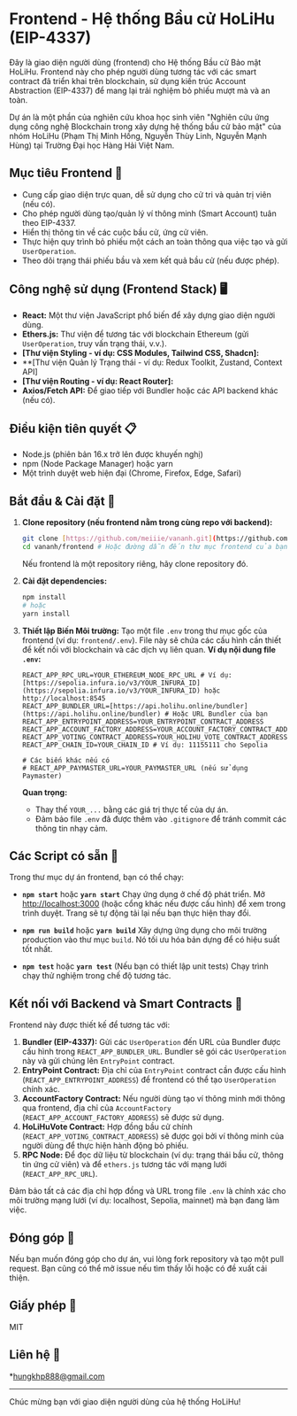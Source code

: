 # Frontend - Hệ thống Bầu cử HoLiHu (EIP-4337)

Đây là giao diện người dùng (frontend) cho Hệ thống Bầu cử Bảo mật HoLiHu. Frontend này cho phép người dùng tương tác với các smart contract đã triển khai trên blockchain, sử dụng kiến trúc Account Abstraction (EIP-4337) để mang lại trải nghiệm bỏ phiếu mượt mà và an toàn.

Dự án là một phần của nghiên cứu khoa học sinh viên "Nghiên cứu ứng dụng công nghệ Blockchain trong xây dựng hệ thống bầu cử bảo mật" của nhóm HoLiHu (Phạm Thị Minh Hồng, Nguyễn Thùy Linh, Nguyễn Mạnh Hùng) tại Trường Đại học Hàng Hải Việt Nam.

## Mục tiêu Frontend 🎯

* Cung cấp giao diện trực quan, dễ sử dụng cho cử tri và quản trị viên (nếu có).
* Cho phép người dùng tạo/quản lý ví thông minh (Smart Account) tuân theo EIP-4337.
* Hiển thị thông tin về các cuộc bầu cử, ứng cử viên.
* Thực hiện quy trình bỏ phiếu một cách an toàn thông qua việc tạo và gửi `UserOperation`.
* Theo dõi trạng thái phiếu bầu và xem kết quả bầu cử (nếu được phép).

## Công nghệ sử dụng (Frontend Stack) 🖥️

* **React:** Một thư viện JavaScript phổ biến để xây dựng giao diện người dùng.
* **Ethers.js:** Thư viện để tương tác với blockchain Ethereum (gửi `UserOperation`, truy vấn trạng thái, v.v.).
* **[Thư viện Styling - ví dụ: CSS Modules, Tailwind CSS, Shadcn]:** 
* **[Thư viện Quản lý Trạng thái - ví dụ: Redux Toolkit, Zustand, Context API]
* **[Thư viện Routing - ví dụ: React Router]:** 
* **Axios/Fetch API:** Để giao tiếp với Bundler hoặc các API backend khác (nếu có).

## Điều kiện tiên quyết 📋

* Node.js (phiên bản 16.x trở lên được khuyến nghị)
* npm (Node Package Manager) hoặc yarn
* Một trình duyệt web hiện đại (Chrome, Firefox, Edge, Safari)

## Bắt đầu & Cài đặt 🚀

1.  **Clone repository (nếu frontend nằm trong cùng repo với backend):**
    ```bash
    git clone [https://github.com/meiiie/vananh.git](https://github.com/meiiie/vananh.git) # Thay bằng URL repo của bạn
    cd vananh/frontend # Hoặc đường dẫn đến thư mục frontend của bạn
    ```
    Nếu frontend là một repository riêng, hãy clone repository đó.

2.  **Cài đặt dependencies:**
    ```bash
    npm install
    # hoặc
    yarn install
    ```

3.  **Thiết lập Biến Môi trường:**
    Tạo một file `.env` trong thư mục gốc của frontend (ví dụ: `frontend/.env`). File này sẽ chứa các cấu hình cần thiết để kết nối với blockchain và các dịch vụ liên quan.
    **Ví dụ nội dung file `.env`:**
    ```env
    REACT_APP_RPC_URL=YOUR_ETHEREUM_NODE_RPC_URL # Ví dụ: [https://sepolia.infura.io/v3/YOUR_INFURA_ID](https://sepolia.infura.io/v3/YOUR_INFURA_ID) hoặc http://localhost:8545
    REACT_APP_BUNDLER_URL=[https://api.holihu.online/bundler](https://api.holihu.online/bundler) # Hoặc URL Bundler của bạn
    REACT_APP_ENTRYPOINT_ADDRESS=YOUR_ENTRYPOINT_CONTRACT_ADDRESS
    REACT_APP_ACCOUNT_FACTORY_ADDRESS=YOUR_ACCOUNT_FACTORY_CONTRACT_ADDRESS
    REACT_APP_VOTING_CONTRACT_ADDRESS=YOUR_HOLIHU_VOTE_CONTRACT_ADDRESS
    REACT_APP_CHAIN_ID=YOUR_CHAIN_ID # Ví dụ: 11155111 cho Sepolia

    # Các biến khác nếu có
    # REACT_APP_PAYMASTER_URL=YOUR_PAYMASTER_URL (nếu sử dụng Paymaster)
    ```
    **Quan trọng:**
    * Thay thế `YOUR_...` bằng các giá trị thực tế của dự án.
    * Đảm bảo file `.env` đã được thêm vào `.gitignore` để tránh commit các thông tin nhạy cảm.

## Các Script có sẵn 📜

Trong thư mục dự án frontend, bạn có thể chạy:

* **`npm start`** hoặc **`yarn start`**
    Chạy ứng dụng ở chế độ phát triển. Mở [http://localhost:3000](http://localhost:3000) (hoặc cổng khác nếu được cấu hình) để xem trong trình duyệt. Trang sẽ tự động tải lại nếu bạn thực hiện thay đổi.

* **`npm run build`** hoặc **`yarn build`**
    Xây dựng ứng dụng cho môi trường production vào thư mục `build`. Nó tối ưu hóa bản dựng để có hiệu suất tốt nhất.

* **`npm test`** hoặc **`yarn test`** (Nếu bạn có thiết lập unit tests)
    Chạy trình chạy thử nghiệm trong chế độ tương tác.

## Kết nối với Backend và Smart Contracts 🔗

Frontend này được thiết kế để tương tác với:
1.  **Bundler (EIP-4337):** Gửi các `UserOperation` đến URL của Bundler được cấu hình trong `REACT_APP_BUNDLER_URL`. Bundler sẽ gói các `UserOperation` này và gửi chúng lên `EntryPoint` contract.
2.  **EntryPoint Contract:** Địa chỉ của `EntryPoint` contract cần được cấu hình (`REACT_APP_ENTRYPOINT_ADDRESS`) để frontend có thể tạo `UserOperation` chính xác.
3.  **AccountFactory Contract:** Nếu người dùng tạo ví thông minh mới thông qua frontend, địa chỉ của `AccountFactory` (`REACT_APP_ACCOUNT_FACTORY_ADDRESS`) sẽ được sử dụng.
4.  **HoLiHuVote Contract:** Hợp đồng bầu cử chính (`REACT_APP_VOTING_CONTRACT_ADDRESS`) sẽ được gọi bởi ví thông minh của người dùng để thực hiện hành động bỏ phiếu.
5.  **RPC Node:** Để đọc dữ liệu từ blockchain (ví dụ: trạng thái bầu cử, thông tin ứng cử viên) và để `ethers.js` tương tác với mạng lưới (`REACT_APP_RPC_URL`).

Đảm bảo tất cả các địa chỉ hợp đồng và URL trong file `.env` là chính xác cho môi trường mạng lưới (ví dụ: localhost, Sepolia, mainnet) mà bạn đang làm việc.
## Đóng góp 🤝

Nếu bạn muốn đóng góp cho dự án, vui lòng fork repository và tạo một pull request. Bạn cũng có thể mở issue nếu tìm thấy lỗi hoặc có đề xuất cải thiện.

## Giấy phép 📄

MIT

## Liên hệ 📧

*hungkhp888@gmail.com

---
Chúc mừng bạn với giao diện người dùng của hệ thống HoLiHu!
